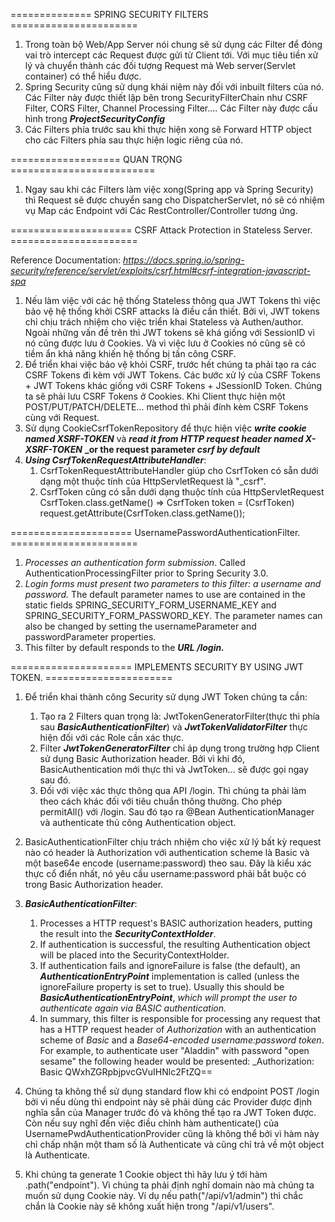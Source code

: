 ============== SPRING SECURITY FILTERS  ======================
1. Trong toàn bộ Web/App Server nói chung sẽ sử dụng các Filter để đóng vai trò intercept các Request được gửi từ Client tới. Với mục tiêu tiền xử lý và chuyển thành các đối tượng Request mà Web server(Servlet container) có thể hiểu được.
2. Spring Security cũng sử dụng khái niệm này đối với inbuilt filters của nó. Các Filter này được thiết lập bên trong SecurityFilterChain như CSRF Filter, CORS Filter, Channel Processing Filter.... Các Filter này được cấu hình trong **_ProjectSecurityConfig_**
3. Các Filters phía trước sau khi thực hiện xong sẽ Forward HTTP object cho các Filters phía sau thực hiện logic riêng của nó.


=================== QUAN TRỌNG =========================
1. Ngay sau khi các Filters làm việc xong(Spring app và Spring Security) thì Request sẽ được chuyển sang cho DispatcherServlet, nó sẽ có nhiệm vụ Map các Endpoint với Các RestController/Controller tương ứng.

===================== CSRF Attack Protection in Stateless Server. ======================

Reference Documentation: _https://docs.spring.io/spring-security/reference/servlet/exploits/csrf.html#csrf-integration-javascript-spa_ 

1. Nếu làm việc với các hệ thống Stateless thông qua JWT Tokens thì việc bảo vệ hệ thống khởi CSRF attacks là điều cần thiết. Bởi vì, JWT tokens chỉ chịu trách nhiệm cho việc triển khai Stateless và Authen/author. Ngoài những vấn đề trên thì JWT tokens sẽ khá giống với SessionID vì nó cũng được lưu ở Cookies. Và vì việc lưu ở Cookies nó cũng sẽ có tiềm ẩn khả năng khiến hệ thống bị tấn công CSRF.
2. Để triển khai việc bảo vệ khỏi CSRF, trước hết chúng ta phải tạo ra các CSRF Tokens đi kèm với JWT Tokens. Các bước xử lý của CSRF Tokens + JWT Tokens khác giống với CSRF Tokens + JSessionID Token. Chúng ta sẽ phải lưu CSRF Tokens ở Cookies. Khi Client thực hiện một POST/PUT/PATCH/DELETE... method thì phải đính kèm CSRF Tokens cùng với Request.
3. Sử dụng CookieCsrfTokenRepository để thực hiện việc **_write cookie named XSRF-TOKEN_** và **_read it from HTTP request header named X-XSRF-TOKEN_** **_or the request parameter _csrf by default_**
4. **_Using CsrfTokenRequestAttributeHandler_**: 
   1. CsrfTokenRequestAttributeHandler giúp cho CsrfToken có sẵn dưới dạng một thuộc tính của HttpServletRequest là "_csrf".
   2. CsrfToken cũng có sẵn dưới dạng thuộc tính của HttpServletRequest CsrfToken.class.getName() => CsrfToken token = (CsrfToken) request.getAttribute(CsrfToken.class.getName());


===================== UsernamePasswordAuthenticationFilter. ======================
1. _Processes an authentication form submission_. Called AuthenticationProcessingFilter prior to Spring Security 3.0.
2. _Login forms must present two parameters to this filter: a username and password._ The default parameter names to use are contained in the static fields SPRING_SECURITY_FORM_USERNAME_KEY and SPRING_SECURITY_FORM_PASSWORD_KEY. The parameter names can also be changed by setting the usernameParameter and passwordParameter properties. 
3. This filter by default responds to the **_URL /login._**

===================== IMPLEMENTS SECURITY BY USING JWT TOKEN. ======================
1. Để triển khai thành công Security sử dụng JWT Token chúng ta cần:
   1. Tạo ra 2 Filters quan trọng là: JwtTokenGeneratorFilter(thực thi phía sau **_BasicAuthenticationFilter_**) và **_JwtTokenValidatorFilter_** thực hiện đối với các Role cần xác thực.
   2. Filter **_JwtTokenGeneratorFilter_** chỉ áp dụng trong trường hợp Client sử dụng Basic Authorization header. Bởi vì khi đó, BasicAuthentication mới thực thi và JwtToken... sẽ được gọi ngay sau đó.
   3. Đối với việc xác thực thông qua API /login. Thì chúng ta phải làm theo cách khác đối với tiêu chuẩn thông thường. Cho  phép permitAll() với /login. Sau đó tạo ra @Bean AuthenticationManager và authenticate thủ công Authentication object.
2. BasicAuthenticationFilter chịu trách nhiệm cho việc xử lý bất kỳ request nào có header là Authorization với authentication scheme là Basic và một base64e encode (username:password) theo sau. Đây là kiểu xác thực cổ điển nhất, nó yêu cầu username:password phải bắt buộc có trong Basic Authorization header.
3. **_BasicAuthenticationFilter_**:
   1. Processes a HTTP request's BASIC authorization headers, putting the result into the **_SecurityContextHolder_**.
   2. If authentication is successful, the resulting Authentication object will be placed into the SecurityContextHolder.
   3. If authentication fails and ignoreFailure is false (the default), an **_AuthenticationEntryPoint_** implementation is called (unless the ignoreFailure property is set to true). Usually this should be _**BasicAuthenticationEntryPoint**_, _which will prompt the user to authenticate again via BASIC authentication._
   4. In summary, this filter is responsible for processing any request that has a HTTP request header of _Authorization_ with an authentication scheme of _Basic_ and a _Base64-encoded username:password token_. For example, to authenticate user "Aladdin" with password "open sesame" the following header would be presented:
      _Authorization: Basic QWxhZGRpbjpvcGVuIHNlc2FtZQ==

4. Chúng ta không thể sử dụng standard flow khi có endpoint POST /login bởi vì nếu dùng thì endpoint này sẽ phải dùng các Provider được định nghĩa sẵn của Manager trước đó và không thể tạo ra JWT Token được. Còn nếu suy nghĩ đến việc điều chỉnh hàm authenticate() của UsernamePwdAuthenticationProvider cũng là không thể bởi vì hàm này chỉ chấp nhận một tham số là Authenticate và cũng chỉ trả về một object là Authenticate.
5. Khi chúng ta generate 1 Cookie object thì hãy lưu ý tới hàm .path("endpoint"). Vì chúng ta phải định nghĩ domain nào mà chúng ta muốn sử dụng Cookie này. Ví dụ nếu path("/api/v1/admin") thì chắc chắn là Cookie này sẽ không xuất hiện trong "/api/v1/users".
